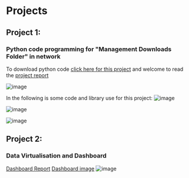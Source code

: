 # Projects
## Project 1: 
### Python code programming for "Management Downloads Folder" in network
To download python code [click here for this project](/Management_Download_folder.py)
and welcome to read the [project report](https://github.com/Reza-Nejad1975/Python-Projects/blob/main/File%20management%20program%20python.pdf)

![image](https://github.com/user-attachments/assets/67e0c249-012f-4e2b-8a2f-5dcf1083db21)

In the following is some code and library use for this project: 
![image](https://github.com/user-attachments/assets/3de3312d-855b-4a89-9c87-03d0e51db104)

![image](https://github.com/user-attachments/assets/d4ce446a-ae12-4f47-b956-4c433daf0822)

![image](https://github.com/user-attachments/assets/fc25b799-95ca-4bb9-9641-71a7e086bb37)

## Project 2: 
### Data Virtualisation and Dashboard 
[Dashboard Report](https://github.com/Reza-Nejad1975/Python-Projects/blob/main/Online%20Sales%20Analystic%20Reza-1.xlsx)
[Dashboard image](https://github.com/Reza-Nejad1975/Python-Projects/blob/main/Dashboard%20photo.png)
![image](https://github.com/user-attachments/assets/9caf7dfa-1704-4b5f-b9c8-177829191e4f)



